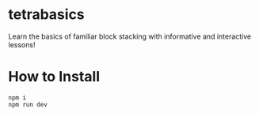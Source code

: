 # tetrabasics
Learn the basics of familiar block stacking with informative and interactive lessons!

# How to Install
```
npm i
npm run dev
```